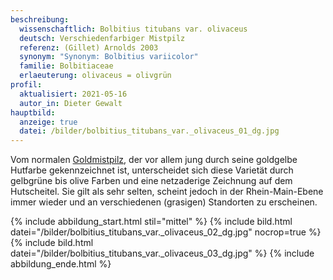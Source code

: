 ```yaml
---
beschreibung:
  wissenschaftlich: Bolbitius titubans var. olivaceus
  deutsch: Verschiedenfarbiger Mistpilz
  referenz: (Gillet) Arnolds 2003
  synonym: "Synonym: Bolbitius variicolor"
  familie: Bolbitiaceae
  erlaeuterung: olivaceus = olivgrün
profil:
  aktualisiert: 2021-05-16
  autor_in: Dieter Gewalt
hauptbild:
  anzeige: true
  datei: /bilder/bolbitius_titubans_var._olivaceus_01_dg.jpg
---
```

Vom normalen [Goldmistpilz](/pilze/bolbitius-titubans-goldmistpilz), der vor allem jung durch seine goldgelbe Hutfarbe gekennzeichnet ist, unterscheidet sich diese Varietät durch gelbgrüne bis olive Farben und eine netzaderige Zeichnung auf dem Hutscheitel. Sie gilt als sehr selten, scheint jedoch in der Rhein-Main-Ebene immer wieder und an verschiedenen (grasigen) Standorten zu erscheinen. 

{% include abbildung_start.html stil="mittel" %}
{% include bild.html datei="/bilder/bolbitius_titubans_var._olivaceus_02_dg.jpg" nocrop=true %}
{% include bild.html datei="/bilder/bolbitius_titubans_var._olivaceus_03_dg.jpg" %}
{% include abbildung_ende.html %}